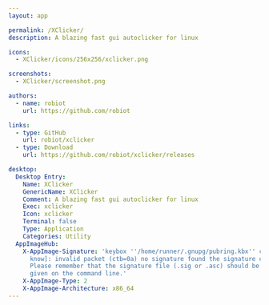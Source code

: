 ```yaml
---
layout: app

permalink: /XClicker/
description: A blazing fast gui autoclicker for linux

icons:
  - XClicker/icons/256x256/xclicker.png

screenshots:
  - XClicker/screenshot.png

authors:
  - name: robiot
    url: https://github.com/robiot

links:
  - type: GitHub
    url: robiot/xclicker
  - type: Download
    url: https://github.com/robiot/xclicker/releases

desktop:
  Desktop Entry:
    Name: XClicker
    GenericName: XClicker
    Comment: A blazing fast gui autoclicker for linux
    Exec: xclicker
    Icon: xclicker
    Terminal: false
    Type: Application
    Categories: Utility
  AppImageHub:
    X-AppImage-Signature: 'keybox ''/home/runner/.gnupg/pubring.kbx'' created [don''t
      know]: invalid packet (ctb=0a) no signature found the signature could not be verified.
      Please remember that the signature file (.sig or .asc) should be the first file
      given on the command line.'
    X-AppImage-Type: 2
    X-AppImage-Architecture: x86_64
---
```

